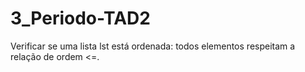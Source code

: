 # 3_Periodo-TAD2
Verificar se uma lista lst está ordenada: todos elementos respeitam a relação de ordem <=.
